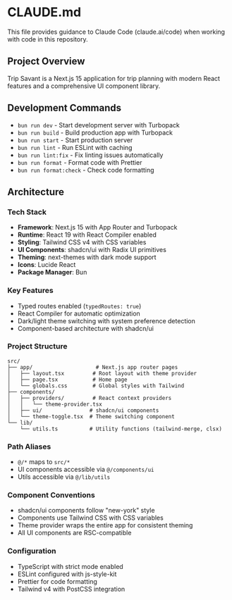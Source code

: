 # CLAUDE.md

This file provides guidance to Claude Code (claude.ai/code) when working with code in this repository.

## Project Overview

Trip Savant is a Next.js 15 application for trip planning with modern React features and a comprehensive UI component library.

## Development Commands

- `bun run dev` - Start development server with Turbopack
- `bun run build` - Build production app with Turbopack  
- `bun run start` - Start production server
- `bun run lint` - Run ESLint with caching
- `bun run lint:fix` - Fix linting issues automatically
- `bun run format` - Format code with Prettier
- `bun run format:check` - Check code formatting

## Architecture

### Tech Stack
- **Framework**: Next.js 15 with App Router and Turbopack
- **Runtime**: React 19 with React Compiler enabled
- **Styling**: Tailwind CSS v4 with CSS variables
- **UI Components**: shadcn/ui with Radix UI primitives
- **Theming**: next-themes with dark mode support
- **Icons**: Lucide React
- **Package Manager**: Bun

### Key Features
- Typed routes enabled (`typedRoutes: true`)
- React Compiler for automatic optimization
- Dark/light theme switching with system preference detection
- Component-based architecture with shadcn/ui

### Project Structure
```
src/
├── app/                    # Next.js app router pages
│   ├── layout.tsx         # Root layout with theme provider
│   ├── page.tsx           # Home page
│   └── globals.css        # Global styles with Tailwind
├── components/
│   ├── providers/         # React context providers
│   │   └── theme-provider.tsx
│   ├── ui/               # shadcn/ui components
│   └── theme-toggle.tsx  # Theme switching component
└── lib/
    └── utils.ts          # Utility functions (tailwind-merge, clsx)
```

### Path Aliases
- `@/*` maps to `src/*`
- UI components accessible via `@/components/ui`
- Utils accessible via `@/lib/utils`

### Component Conventions
- shadcn/ui components follow "new-york" style
- Components use Tailwind CSS with CSS variables
- Theme provider wraps the entire app for consistent theming
- All UI components are RSC-compatible

### Configuration
- TypeScript with strict mode enabled
- ESLint configured with js-style-kit
- Prettier for code formatting
- Tailwind v4 with PostCSS integration